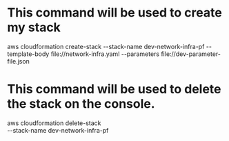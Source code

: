 
# This command will be used to create my stack
aws cloudformation create-stack --stack-name dev-network-infra-pf --template-body file://network-infra.yaml --parameters file://dev-parameter-file.json



# This command will be used to delete the stack on the console.
aws cloudformation delete-stack \
    --stack-name dev-network-infra-pf


